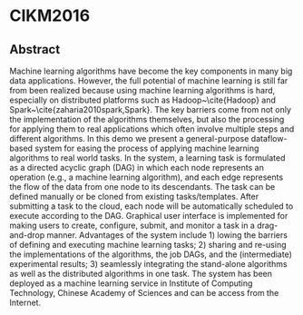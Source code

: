 # CIKM2016
## Abstract
Machine learning algorithms have become the key components in many big data applications. However, the full potential of machine learning is still far from been realized because using machine learning algorithms is hard, especially on distributed platforms such as Hadoop~\cite{Hadoop} and Spark~\cite{zaharia2010spark,Spark}. The key barriers come from not only the implementation of the algorithms themselves, but also the processing for applying them to real applications which often involve multiple steps and different algorithms. In this demo we present a general-purpose dataflow-based system for easing the process of applying machine learning algorithms to real world tasks. In the system, a learning task is formulated as a directed acyclic graph (DAG) in which each node represents an operation (e.g., a machine learning algorithm), and each edge represents the flow of the data from one node to its descendants. The task can be defined manually or be cloned from existing tasks/templates. After submitting a task to the cloud, each node will be automatically scheduled to execute according to the DAG. Graphical user interface is implemented for making users to create, configure, submit, and monitor a task in a drag-and-drop manner. Advantages of the system include 1) lowing the barriers of defining and executing machine learning tasks; 2) sharing and re-using the implementations of the algorithms, the job DAGs, and the (intermediate) experimental results; 3) seamlessly integrating the stand-alone algorithms as well as the distributed algorithms in one task. The system has been deployed as a machine learning service in Institute of Computing Technology, Chinese Academy of Sciences and can be access from the Internet.
